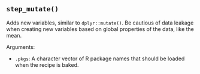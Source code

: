 ## `step_mutate()`

Adds new variables, similar to `dplyr::mutate()`. Be cautious of data leakage when creating new variables based on global properties of the data, like the mean.

Arguments:
* `.pkgs`: A character vector of R package names that should be loaded when the recipe is baked.
